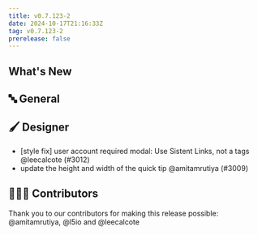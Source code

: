 ```yaml
---
title: v0.7.123-2
date: 2024-10-17T21:16:33Z
tag: v0.7.123-2
prerelease: false
---
```


## What's New
## 🔤 General
## 🖌️ Designer

- [style fix] user account required modal: Use Sistent Links, not a tags @leecalcote (#3012)
- update the height and width of the quick tip @amitamrutiya (#3009)

## 👨🏽‍💻 Contributors

Thank you to our contributors for making this release possible:
@amitamrutiya, @l5io and @leecalcote
